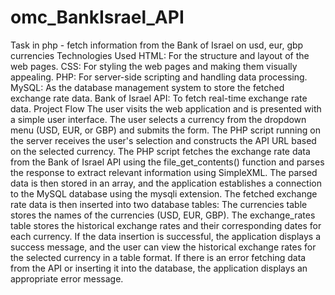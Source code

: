 # omc_BankIsrael_API
 Task in php - fetch information from the Bank of Israel on usd, eur, gbp currencies
Technologies Used
HTML: For the structure and layout of the web pages.
CSS: For styling the web pages and making them visually appealing.
PHP: For server-side scripting and handling data processing.
MySQL: As the database management system to store the fetched exchange rate data.
Bank of Israel API: To fetch real-time exchange rate data.
Project Flow
The user visits the web application and is presented with a simple user interface.
The user selects a currency from the dropdown menu (USD, EUR, or GBP) and submits the form.
The PHP script running on the server receives the user's selection and constructs the API URL based on the selected currency.
The PHP script fetches the exchange rate data from the Bank of Israel API using the file_get_contents() function and parses the response to extract relevant information using SimpleXML.
The parsed data is then stored in an array, and the application establishes a connection to the MySQL database using the mysqli extension.
The fetched exchange rate data is then inserted into two database tables:
The currencies table stores the names of the currencies (USD, EUR, GBP).
The exchange_rates table stores the historical exchange rates and their corresponding dates for each currency.
If the data insertion is successful, the application displays a success message, and the user can view the historical exchange rates for the selected currency in a table format.
If there is an error fetching data from the API or inserting it into the database, the application displays an appropriate error message.

